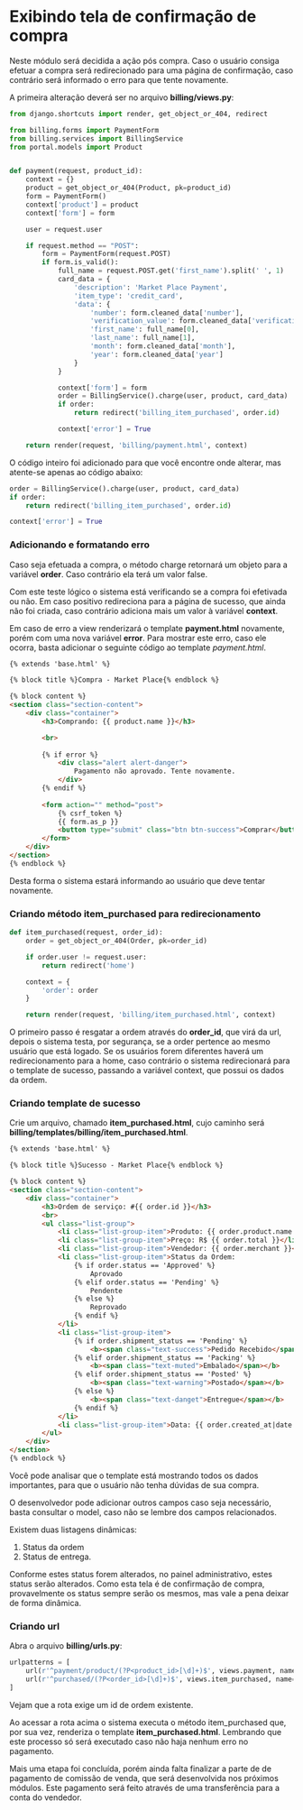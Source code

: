 # Exibindo tela de confirmação de compra

Neste módulo será decidida a ação pós compra. Caso o usuário consiga efetuar a compra será redirecionado para uma página de confirmação, caso contrário será informado o erro para que tente novamente.

A primeira alteração deverá ser no arquivo **billing/views.py**:

```python
from django.shortcuts import render, get_object_or_404, redirect

from billing.forms import PaymentForm
from billing.services import BillingService
from portal.models import Product


def payment(request, product_id):
    context = {}
    product = get_object_or_404(Product, pk=product_id)
    form = PaymentForm()
    context['product'] = product
    context['form'] = form

    user = request.user

    if request.method == "POST":
        form = PaymentForm(request.POST)
        if form.is_valid():
            full_name = request.POST.get('first_name').split(' ', 1)
            card_data = {
                'description': 'Market Place Payment',
                'item_type': 'credit_card',
                'data': {
                    'number': form.cleaned_data['number'],
                    'verification_value': form.cleaned_data['verification_value'],
                    'first_name': full_name[0],
                    'last_name': full_name[1],
                    'month': form.cleaned_data['month'],
                    'year': form.cleaned_data['year']
                }
            }

            context['form'] = form
            order = BillingService().charge(user, product, card_data)
            if order:
                return redirect('billing_item_purchased', order.id)

            context['error'] = True

    return render(request, 'billing/payment.html', context)
```

O código inteiro foi adicionado para que você encontre onde alterar, mas atente-se apenas ao código abaixo:

```python
order = BillingService().charge(user, product, card_data)
if order:
    return redirect('billing_item_purchased', order.id)

context['error'] = True
```

### Adicionando e formatando erro

Caso seja efetuada a compra, o método charge retornará um objeto para a variável **order**. Caso contrário ela terá um valor false.

Com este teste lógico o sistema está verificando se a compra foi efetivada ou não. Em caso positivo redireciona para a página de sucesso, que ainda não foi criada, caso contrário adiciona mais um valor à variável **context**.

Em caso de erro a view renderizará o template **payment.html** novamente, porém com uma nova variável **error**. Para mostrar este erro, caso ele ocorra, basta adicionar o seguinte código ao template *payment.html*.

```html
{% extends 'base.html' %}

{% block title %}Compra - Market Place{% endblock %}

{% block content %}
<section class="section-content">
    <div class="container">
        <h3>Comprando: {{ product.name }}</h3>

        <br>
        
        {% if error %}
            <div class="alert alert-danger">
                Pagamento não aprovado. Tente novamente.
            </div>
        {% endif %}
        
        <form action="" method="post">
            {% csrf_token %}
            {{ form.as_p }}
            <button type="submit" class="btn btn-success">Comprar</button>
        </form>
    </div>
</section>
{% endblock %}
```

Desta forma o sistema estará informando ao usuário que deve tentar novamente.

### Criando método item_purchased para redirecionamento

```python
def item_purchased(request, order_id):
    order = get_object_or_404(Order, pk=order_id)

    if order.user != request.user:
        return redirect('home')

    context = {
        'order': order
    }

    return render(request, 'billing/item_purchased.html', context)
```

O primeiro passo é resgatar a ordem através do **order_id**, que virá da url, depois o sistema testa, por segurança, se a order pertence ao mesmo usuário que está logado. Se os usuários forem diferentes haverá um redirecionamento para a home, caso contrário o sistema redirecionará para o template de sucesso, passando a variável context, que possui os dados da ordem.

### Criando template de sucesso

Crie um arquivo, chamado **item\_purchased.html**, cujo caminho será **billing/templates/billing/item\_purchased.html**.

```html
{% extends 'base.html' %}

{% block title %}Sucesso - Market Place{% endblock %}

{% block content %}
<section class="section-content">
    <div class="container">
        <h3>Ordem de serviço: #{{ order.id }}</h3>
        <br>
        <ul class="list-group">
            <li class="list-group-item">Produto: {{ order.product.name }}</li>
            <li class="list-group-item">Preço: R$ {{ order.total }}</li>
            <li class="list-group-item">Vendedor: {{ order.merchant }}</li>
            <li class="list-group-item">Status da Ordem:
                {% if order.status == 'Approved' %}
                    Aprovado
                {% elif order.status == 'Pending' %}
                    Pendente
                {% else %}
                    Reprovado
                {% endif %}
            </li>
            <li class="list-group-item">
                {% if order.shipment_status == 'Pending' %}
                    <b><span class="text-success">Pedido Recebido</span></b>
                {% elif order.shipment_status == 'Packing' %}
                    <b><span class="text-muted">Embalado</span></b>
                {% elif order.shipment_status == 'Posted' %}
                    <b><span class="text-warning">Postado</span></b>
                {% else %}
                    <b><span class="text-danget">Entregue</span></b>
                {% endif %}
            </li>
            <li class="list-group-item">Data: {{ order.created_at|date:'d/m/Y' }}</li>
        </ul>
    </div>
</section>
{% endblock %}
```

Você pode analisar que o template está mostrando todos os dados importantes, para que o usuário não tenha dúvidas de sua compra.

O desenvolvedor pode adicionar outros campos caso seja necessário, basta consultar o model, caso não se lembre dos campos relacionados.

Existem duas listagens dinâmicas: 

1. Status da ordem
2. Status de entrega.

Conforme estes status forem alterados, no painel administrativo, estes status serão alterados. Como esta tela é de confirmação de compra, provavelmente os status sempre serão os mesmos, mas vale a pena deixar de forma dinâmica.

### Criando url 

Abra o arquivo **billing/urls.py**:

```python
urlpatterns = [
    url(r'^payment/product/(?P<product_id>[\d]+)$', views.payment, name='billing_payment'),
    url(r'^purchased/(?P<order_id>[\d]+)$', views.item_purchased, name='billing_item_purchased'),
]
```

Vejam que a rota exige um id de ordem existente.

Ao acessar a rota acima o sistema executa o método item_purchased que, por sua vez, renderiza o template **item_purchased.html**. Lembrando que este processo só será executado caso não haja nenhum erro no pagamento.

Mais uma etapa foi concluída, porém ainda falta finalizar a parte de de pagamento de comissão de venda, que será desenvolvida nos próximos módulos. Este pagamento será feito através de uma transferência para a conta do vendedor.